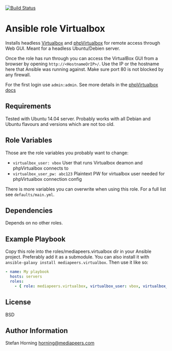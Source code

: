 [![Build Status](https://travis-ci.org/mediapeers/ansible-role-virtualbox.svg?branch=master)](https://travis-ci.org/mediapeers/ansible-role-virtualbox)

# Ansible role Virtualbox
Installs headless [Virtualbox](https://www.virtualbox.org/) and [phpVirtualbox](http://sourceforge.net/projects/phpvirtualbox/) for remote access
through Web GUI. Meant for a headless Ubuntu/Debien server.

Once the role has run through you can access the VirtualBox GUI from a browser by opening `http://<HostnameOrIP>/`.
Use the IP or the hostname here that Ansible was running against. Make sure port 80 is not blocked by any firewall.

For the first login use `admin:admin`. See more details in the [phpVirtualbox docs](https://sourceforge.net/p/phpvirtualbox/wiki/Authentication%20in%20phpVirtualBox/#logging-in-for-the-first-time)

## Requirements
Tested with Ubuntu 14.04 server. Probably works with all Debian and Ubuntu flavours and versions which are not too old.

## Role Variables
Those are the role variables you probably want to change:

* `virtualbox_user: vbox` User that runs Virtualbox deamon and phpVirtualbox connects to
* `virtualbox_user_pw: abc123` Plaintext PW for virtualbox user needed for phpVirtualbox connection config

There is more variables you can overwrite when using this role. For a full list see `defaults/main.yml`.

## Dependencies
Depends on no other roles.

## Example Playbook
Copy this role into the roles/mediapeers.virtualbox dir in your Ansible project. Preferably add it as a submodule.
You can also install it with `ansible-galaxy install mediapeers.virtualbox`.
Then use it like so:

```yaml
- name: My playbook
  hosts: servers
  roles:
    - { role: mediapeers.virtualbox, virtualbox_user: vbox, virtualbox_user_pw: supersecretvalue }
```

## License
BSD

## Author Information
Stefan Horning <horning@mediapeers.com>
